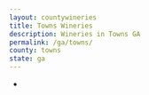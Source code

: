 ```yaml
---
layout: countywineries
title: Towns Wineries
description: Wineries in Towns GA
permalink: /ga/towns/
county: towns
state: ga
---
```

-
